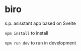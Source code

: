 # biro

s.p. asisstant app based on Svelte

`npm install` to install

`npm run dev` to run in development

